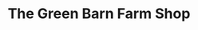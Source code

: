 ---
title: "The Green Barn Farm Shop"
url: /benfleet/the-green-barn-farm-shop/
shop: supermarket
---